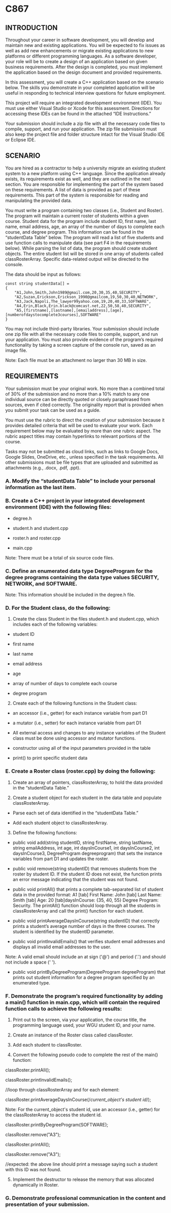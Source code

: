 # C867

## INTRODUCTION
Throughout your career in software development, you will develop and maintain new and existing applications. You will be expected to fix issues as well as add new enhancements or migrate existing applications to new platforms or different programming languages. As a software developer, your role will be to create a design of an application based on given business requirements. After the design is completed, you must implement the application based on the design document and provided requirements.



In this assessment, you will create a C++ application based on the scenario below. The skills you demonstrate in your completed application will be useful in responding to technical interview questions for future employment. 



This project will require an integrated development environment (IDE). You must use either Visual Studio or Xcode for this assessment. Directions for accessing these IDEs can be found in the attached “IDE Instructions.”



Your submission should include a zip file with all the necessary code files to compile, support, and run your application. The zip file submission must also keep the project file and folder structure intact for the Visual Studio IDE or Eclipse IDE.

## SCENARIO
You are hired as a contractor to help a university migrate an existing student system to a new platform using C++ language. Since the application already exists, its requirements exist as well, and they are outlined in the next section. You are responsible for implementing the part of the system based on these requirements. A list of data is provided as part of these requirements. This part of the system is responsible for reading and manipulating the provided data.



You must write a program containing two classes (i.e., Student and Roster). The program will maintain a current roster of students within a given course. Student data for the program include student ID, first name, last name, email address, age, an array of the number of days to complete each course, and degree program. This information can be found in the “studentData Table” below. The program will read a list of five students and use function calls to manipulate data (see part F4 in the requirements below). While parsing the list of data, the program should create student objects. The entire student list will be stored in one array of students called classRosterArray. Specific data-related output will be directed to the console.


The data should be input as follows:

 

    const string studentData[] = 
    {
        "A1,John,Smith,John1989@gmail.com,20,30,35,40,SECURITY", 
        "A2,Suzan,Erickson,Erickson_1990@gmailcom,19,50,30,40,NETWORK", 
        "A3,Jack,Napoli,The_lawyer99yahoo.com,19,20,40,33,SOFTWARE", 
        "A4,Erin,Black,Erin.black@comcast.net,22,50,58,40,SECURITY", 
        "A5,[firstname],[lastname],[emailaddress],[age], [numberofdaystocomplete3courses],SOFTWARE"
    }

 

You may not include third-party libraries. Your submission should include one zip file with all the necessary code files to compile, support, and run your application. You must also provide evidence of the program’s required functionality by taking a screen capture of the console run, saved as an image file.


Note: Each file must be an attachment no larger than 30 MB in size. 

## REQUIREMENTS
Your submission must be your original work. No more than a combined total of 30% of the submission and no more than a 10% match to any one individual source can be directly quoted or closely paraphrased from sources, even if cited correctly. The originality report that is provided when you submit your task can be used as a guide.



You must use the rubric to direct the creation of your submission because it provides detailed criteria that will be used to evaluate your work. Each requirement below may be evaluated by more than one rubric aspect. The rubric aspect titles may contain hyperlinks to relevant portions of the course.



Tasks may not be submitted as cloud links, such as links to Google Docs, Google Slides, OneDrive, etc., unless specified in the task requirements. All other submissions must be file types that are uploaded and submitted as attachments (e.g., .docx, .pdf, .ppt).



<h3><b>A.  Modify the “studentData Table” to include your personal information as the last item.</b></h3>
 

<h3><b>B.  Create a C++ project in your integrated development environment (IDE) with the following files:</b></h3>

-  degree.h

-  student.h and student.cpp

-  roster.h and roster.cpp

-  main.cpp
 

Note: There must be a total of six source code files.
 

<h3><b>C.  Define an enumerated data type DegreeProgram for the degree programs containing the data type values SECURITY, NETWORK, and SOFTWARE.</b></h3>
 

Note: This information should be included in the degree.h file.
 

<h3><b>D.  For the Student class, do the following:</b></h3>

1.  Create the class Student  in the files student.h and student.cpp, which includes each of the following variables:

-  student ID

-  first name

-   last name

-  email address

-  age

-  array of number of days to complete each course

-  degree program

2.  Create each of the following functions in the Student class:

- an accessor (i.e., getter) for each instance variable from part D1

-  a mutator (i.e., setter) for each instance variable from part D1

-  All external access and changes to any instance variables of the Student class must be done using accessor and mutator functions.

-  constructor using all of the input parameters provided in the table

-  print() to print specific student data
 

<h3><b>E.  Create a Roster class (roster.cpp) by doing the following:</b></h3>

1.  Create an array of pointers, classRosterArray, to hold the data provided in the “studentData Table.”

2.  Create a student object for each student in the data table and populate classRosterArray.

-  Parse each set of data identified in the “studentData Table.”

-  Add each student object to classRosterArray.

3.  Define the following functions:

-  public void add(string studentID, string firstName, string lastName, string emailAddress, int age, int daysInCourse1, int daysInCourse2, int daysInCourse3, DegreeProgram degreeprogram)  that sets the instance variables from part D1 and updates the roster.

-  public void remove(string studentID)  that removes students from the roster by student ID. If the student ID does not exist, the function prints an error message indicating that the student was not found.

- public void printAll() that prints a complete tab-separated list of student data in the provided format: A1 [tab] First Name: John [tab] Last Name: Smith [tab] Age: 20 [tab]daysInCourse: {35, 40, 55} Degree Program: Security. The printAll() function should loop through all the students in classRosterArray and call the print() function for each student.

-  public void printAverageDaysInCourse(string studentID)  that correctly prints a student’s average number of days in the three courses. The student is identified by the studentID parameter.

-  public void printInvalidEmails() that verifies student email addresses and displays all invalid email addresses to the user.
 

Note: A valid email should include an at sign ('@') and period ('.') and should not include a space (' ').
 

-  public void printByDegreeProgram(DegreeProgram degreeProgram) that prints out student information for a degree program specified by an enumerated type.
 

<h3><b>F.  Demonstrate the program’s required functionality by adding a main() function in main.cpp, which will contain the required function calls to achieve the following results:</b></h3>

1.  Print out to the screen, via your application, the course title, the programming language used, your WGU student ID, and your name.

2.  Create an instance of the Roster class called classRoster.

3.  Add each student to classRoster.

4.  Convert the following pseudo code to complete the rest of the  main() function:

classRoster.printAll();

classRoster.printInvalidEmails();

 

//loop through classRosterArray and for each element:

classRoster.printAverageDaysInCourse(/*current_object's student id*/);



Note: For the current_object's student id, use an accessor (i.e., getter) for the classRosterArray to access the student id.



classRoster.printByDegreeProgram(SOFTWARE);

classRoster.remove("A3");

classRoster.printAll();

classRoster.remove("A3");

//expected: the above line should print a message saying such a student with this ID was not found.

5.  Implement the destructor to release the memory that was allocated dynamically in Roster.
 

<h3><b>G.  Demonstrate professional communication in the content and presentation of your submission.</b></h3>
